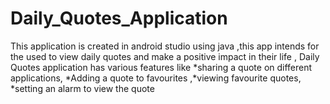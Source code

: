 # Daily_Quotes_Application
This application is created in android studio using java ,this app intends for the used to view daily quotes and make a positive impact in their life , Daily Quotes application has various features like *sharing a quote on different applications, *Adding a quote to favourites ,*viewing favourite quotes, *setting an alarm to view the quote
